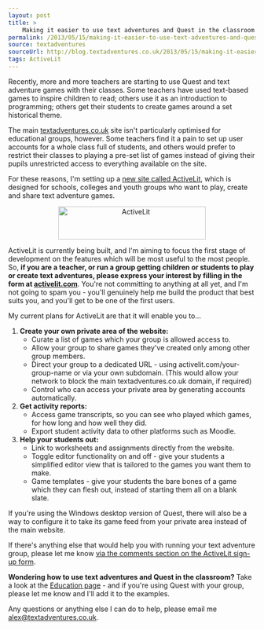 ```yaml
---
layout: post
title: >
    Making it easier to use text adventures and Quest in the classroom - ActiveLit
permalink: /2013/05/15/making-it-easier-to-use-text-adventures-and-quest-in-the-classroom-activelit/
source: textadventures
sourceUrl: http://blog.textadventures.co.uk/2013/05/15/making-it-easier-to-use-text-adventures-and-quest-in-the-classroom-activelit/
tags: ActiveLit
---
```

Recently, more and more teachers are starting to use Quest and text adventure games with their classes. Some teachers have used text-based games to inspire children to read; others use it as an introduction to programming; others get their students to create games around a set historical theme.

The main <a href="http://textadventures.co.uk">textadventures.co.uk</a> site isn't particularly optimised for educational groups, however. Some teachers find it a pain to set up user accounts for a whole class full of students, and others would prefer to restrict their classes to playing a pre-set list of games instead of giving their pupils unrestricted access to everything available on the site.

For these reasons, I'm setting up a <a href="http://activelit.com">new site called ActiveLit</a>, which is designed for schools, colleges and youth groups who want to play, create and share text adventure games.
<p style="text-align:center;"><a href="http://activelit.com"><img class="aligncenter size-medium wp-image-2284" alt="ActiveLit" src="/images/2013/textadventuresblog.files.wordpress.com-2013-05-activelit.png" width="300" height="67" /></a></p>
ActiveLit is currently being built, and I'm aiming to focus the first stage of development on the features which will be most useful to the most people. So, <strong>if you are a teacher, or run a group getting children or students to play or create text adventures, please express your interest by filling in the form at <a href="http://activelit.com">activelit.com</a></strong>. You're not committing to anything at all yet, and I'm not going to spam you - you'll genuinely help me build the product that best suits you, and you'll get to be one of the first users.

My current plans for ActiveLit are that it will enable you to...
<ol>
	<li><strong>Create your own private area of the website:</strong>
<ul>
	<li>Curate a list of games which your group is allowed access to.</li>
	<li>Allow your group to share games they've created only among other group members.</li>
	<li>Direct your group to a dedicated URL - using activelit.com/your-group-name or via your own subdomain. (This would allow your network to block the main textadventures.co.uk domain, if required)</li>
	<li>Control who can access your private area by generating accounts automatically.</li>
</ul>
</li>
	<li><strong>Get activity reports:</strong>
<ul>
	<li>Access game transcripts, so you can see who played which games, for how long and how well they did.</li>
	<li>Export student activity data to other platforms such as Moodle.</li>
</ul>
</li>
	<li><strong>Help your students out:</strong>
<ul>
	<li>Link to worksheets and assignments directly from the website.</li>
	<li>Toggle editor functionality on and off - give your students a simplified editor view that is tailored to the games you want them to make.</li>
	<li>Game templates - give your students the bare bones of a game which they can flesh out, instead of starting them all on a blank slate.</li>
</ul>
</li>
</ol>
If you're using the Windows desktop version of Quest, there will also be a way to configure it to take its game feed from your private area instead of the main website.

If there's anything else that would help you with running your text adventure group, please let me know <a href="http://activelit.com">via the comments section on the ActiveLit sign-up form</a>.

<strong>Wondering how to use text adventures and Quest in the classroom?</strong> Take a look at the <a href="http://textadventures.co.uk/education/">Education page</a> - and if you're using Quest with your group, please let me know and I'll add it to the examples.

Any questions or anything else I can do to help, please email me <a href="mailto:alex@textadventures.co.uk">alex@textadventures.co.uk</a>.